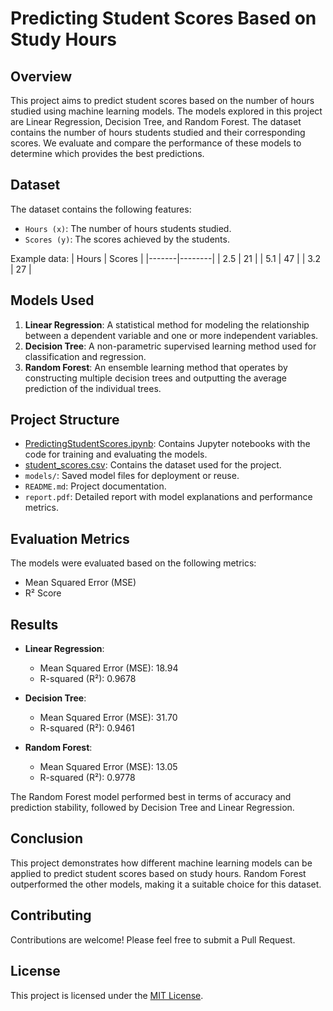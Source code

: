 # Predicting Student Scores Based on Study Hours

## Overview
This project aims to predict student scores based on the number of hours studied using machine learning models. The models explored in this project are Linear Regression, Decision Tree, and Random Forest. The dataset contains the number of hours students studied and their corresponding scores. We evaluate and compare the performance of these models to determine which provides the best predictions.

## Dataset
The dataset contains the following features:
- `Hours (x)`: The number of hours students studied.
- `Scores (y)`: The scores achieved by the students.

Example data:
| Hours | Scores |
|-------|--------|
| 2.5   | 21     |
| 5.1   | 47     |
| 3.2   | 27     |

## Models Used
1. **Linear Regression**: A statistical method for modeling the relationship between a dependent variable and one or more independent variables.
2. **Decision Tree**: A non-parametric supervised learning method used for classification and regression.
3. **Random Forest**: An ensemble learning method that operates by constructing multiple decision trees and outputting the average prediction of the individual trees.

## Project Structure
- [PredictingStudentScores.ipynb](https://github.com/Saemfany/PredictingStudentScores/blob/fdc593e5685941e8d29d609fa24f98c8cf49a7ac/PredictingStudentScores.ipynb): Contains Jupyter notebooks with the code for training and evaluating the models.
- [student_scores.csv](https://github.com/Saemfany/PredictingStudentScores/blob/fdc593e5685941e8d29d609fa24f98c8cf49a7ac/student_scores.csv): Contains the dataset used for the project.
- `models/`: Saved model files for deployment or reuse.
- `README.md`: Project documentation.
- `report.pdf`: Detailed report with model explanations and performance metrics.

## Evaluation Metrics
The models were evaluated based on the following metrics:
- Mean Squared Error (MSE)
- R² Score

## Results
- **Linear Regression**:
  - Mean Squared Error (MSE): 18.94
  - R-squared (R²): 0.9678
  
- **Decision Tree**:
  - Mean Squared Error (MSE): 31.70
  - R-squared (R²): 0.9461
  
- **Random Forest**:
  - Mean Squared Error (MSE): 13.05
  - R-squared (R²): 0.9778
  
The Random Forest model performed best in terms of accuracy and prediction stability, followed by Decision Tree and Linear Regression.

## Conclusion
This project demonstrates how different machine learning models can be applied to predict student scores based on study hours. Random Forest outperformed the other models, making it a suitable choice for this dataset.

## Contributing
Contributions are welcome! Please feel free to submit a Pull Request.

## License
This project is licensed under the [MIT License](https://github.com/Saemfany/PredictingStudentScores/blob/6b6461718ab48e3a84ef896c541e37fd876e0cf0/LICENSE).
